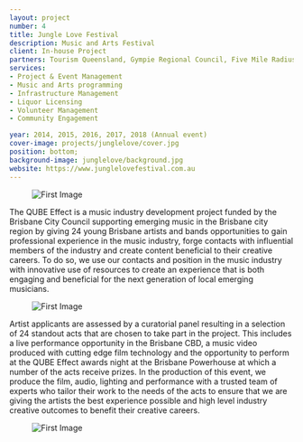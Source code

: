 ```yaml
---
layout: project
number: 4
title: Jungle Love Festival
description: Music and Arts Festival
client: In-house Project
partners: Tourism Queensland, Gympie Regional Council, Five Mile Radius, QUT, Digi Youth Arts, Mountain Goat, A Love Supreme, Lola, JMC, SAE.
services:
- Project & Event Management
- Music and Arts programming
- Infrastructure Management
- Liquor Licensing
- Volunteer Management
- Community Engagement

year: 2014, 2015, 2016, 2017, 2018 (Annual event)
cover-image: projects/junglelove/cover.jpg
position: bottom;
background-image: junglelove/background.jpg
website: https://www.junglelovefestival.com.au
---
```


<figure><img class="full-width lazyload" src="/projects/qubeeffect/1.jpg" alt="First Image" /></figure>

The QUBE Effect is a music industry development project funded by the Brisbane City Council supporting emerging music in the Brisbane city region by giving 24 young Brisbane artists and bands opportunities to gain professional experience in the music industry, forge contacts with influential members of the industry and create content beneficial to their creative careers. To do so, we use our contacts and position in the music industry with innovative use of resources to create an experience that is both engaging and beneficial for the next generation of local emerging musicians.

<figure><img class="normal-width lazyload" src="/projects/qubeeffect/2.jpg" alt="First Image" /></figure>

Artist applicants are assessed by a curatorial panel resulting in a selection of 24 standout acts that are chosen to take part in the project. This includes a live performance opportunity in the Brisbane CBD, a music video produced with cutting edge film technology and the opportunity to perform at the QUBE Effect awards night at the Brisbane Powerhouse at which a number of the acts receive prizes. In the production of this event, we produce the film, audio, lighting and performance with a trusted team of experts who tailor their work to the needs of the acts to ensure that we are giving the artists the best experience possible and high level industry creative outcomes to benefit their creative careers.

<figure><img class="full-width lazyload" src="/projects/qubeeffect/3.jpg" alt="First Image" /></figure>
